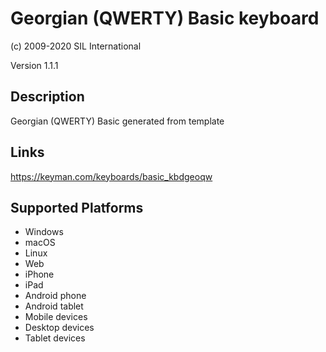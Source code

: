 Georgian (QWERTY) Basic keyboard
==============

(c) 2009-2020 SIL International

Version 1.1.1

Description
-----------

Georgian (QWERTY) Basic generated from template

Links
-----
https://keyman.com/keyboards/basic_kbdgeoqw

Supported Platforms
-------------------
 * Windows
 * macOS
 * Linux
 * Web
 * iPhone
 * iPad
 * Android phone
 * Android tablet
 * Mobile devices
 * Desktop devices
 * Tablet devices

